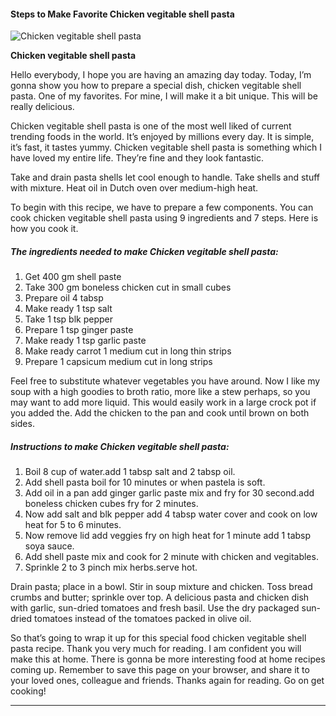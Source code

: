             

#### Steps to Make Favorite Chicken vegitable shell pasta

![Chicken vegitable shell pasta](https://img-global.cpcdn.com/recipes/56636178358438df/751x532cq70/chicken-vegitable-shell-pasta-recipe-main-photo.jpg)

**Chicken vegitable shell pasta**

Hello everybody, I hope you are having an amazing day today. Today, I’m gonna show you how to prepare a special dish, chicken vegitable shell pasta. One of my favorites. For mine, I will make it a bit unique. This will be really delicious.

Chicken vegitable shell pasta is one of the most well liked of current trending foods in the world. It’s enjoyed by millions every day. It is simple, it’s fast, it tastes yummy. Chicken vegitable shell pasta is something which I have loved my entire life. They’re fine and they look fantastic.

Take and drain pasta shells let cool enough to handle. Take shells and stuff with mixture. Heat oil in Dutch oven over medium-high heat.

To begin with this recipe, we have to prepare a few components. You can cook chicken vegitable shell pasta using 9 ingredients and 7 steps. Here is how you cook it.

##### The ingredients needed to make Chicken vegitable shell pasta:

1.  Get 400 gm shell paste
2.  Take 300 gm boneless chicken cut in small cubes
3.  Prepare oil 4 tabsp
4.  Make ready 1 tsp salt
5.  Take 1 tsp blk pepper
6.  Prepare 1 tsp ginger paste
7.  Make ready 1 tsp garlic paste
8.  Make ready carrot 1 medium cut in long thin strips
9.  Prepare 1 capsicum medium cut in long strips

Feel free to substitute whatever vegetables you have around. Now I like my soup with a high goodies to broth ratio, more like a stew perhaps, so you may want to add more liquid. This would easily work in a large crock pot if you added the. Add the chicken to the pan and cook until brown on both sides.

##### Instructions to make Chicken vegitable shell pasta:

1.  Boil 8 cup of water.add 1 tabsp salt and 2 tabsp oil.
2.  Add shell pasta boil for 10 minutes or when pastela is soft.
3.  Add oil in a pan add ginger garlic paste mix and fry for 30 second.add boneless chicken cubes fry for 2 minutes.
4.  Now add salt and blk pepper add 4 tabsp water cover and cook on low heat for 5 to 6 minutes.
5.  Now remove lid add veggies fry on high heat for 1 minute add 1 tabsp soya sauce.
6.  Add shell paste mix and cook for 2 minute with chicken and vegitables.
7.  Sprinkle 2 to 3 pinch mix herbs.serve hot.

Drain pasta; place in a bowl. Stir in soup mixture and chicken. Toss bread crumbs and butter; sprinkle over top. A delicious pasta and chicken dish with garlic, sun-dried tomatoes and fresh basil. Use the dry packaged sun-dried tomatoes instead of the tomatoes packed in olive oil.

So that’s going to wrap it up for this special food chicken vegitable shell pasta recipe. Thank you very much for reading. I am confident you will make this at home. There is gonna be more interesting food at home recipes coming up. Remember to save this page on your browser, and share it to your loved ones, colleague and friends. Thanks again for reading. Go on get cooking!

* * *